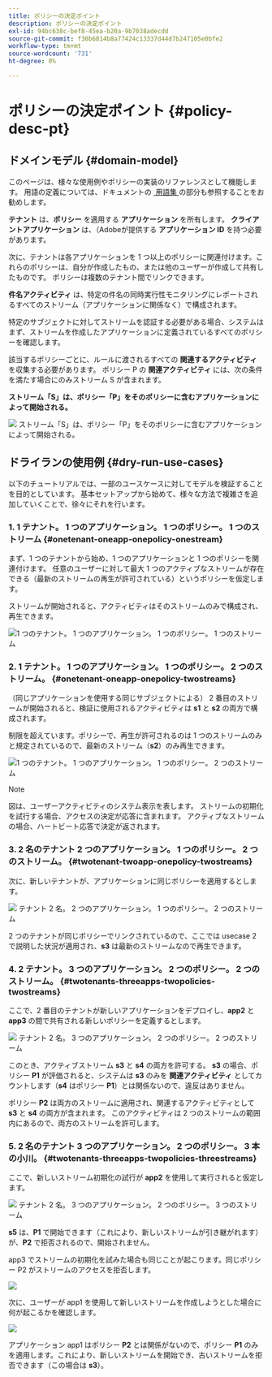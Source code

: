 ```yaml
---
title: ポリシーの決定ポイント
description: ポリシーの決定ポイント
exl-id: 94bc638c-bef8-45ea-b20a-9b7038adecdd
source-git-commit: f30b6814b8a77424c13337d44d7b247105e0bfe2
workflow-type: tm+mt
source-wordcount: '731'
ht-degree: 0%

---
```


# ポリシーの決定ポイント {#policy-desc-pt}

## ドメインモデル {#domain-model}

このページは、様々な使用例やポリシーの実装のリファレンスとして機能します。 用語の定義については、ドキュメントの [&#x200B; 用語集 &#x200B;](/help/concurrency-monitoring/cm-glossary.md) の部分も参照することをお勧めします。

**テナント** は、**ポリシー** を適用する **アプリケーション** を所有します。 **クライアントアプリケーション** は、（Adobeが提供する **アプリケーション ID** を持つ必要があります。

次に、テナントは各アプリケーションを 1 つ以上のポリシーに関連付けます。これらのポリシーは、自分が作成したもの、または他のユーザーが作成して共有したものです。 ポリシーは複数のテナント間でリンクできます。

**件名アクティビティ** は、特定の件名の同時実行性モニタリングにレポートされるすべてのストリーム（アプリケーションに関係なく）で構成されます。

特定のサブジェクトに対してストリームを認証する必要がある場合、システムはまず、ストリームを作成したアプリケーションに定義されているすべてのポリシーを確認します。

該当するポリシーごとに、ルールに渡されるすべての **関連するアクティビティ** を収集する必要があります。 ポリシー P の **関連アクティビティ** には、次の条件を満たす場合にのみストリーム S が含まれます。

**ストリーム「S」は、ポリシー「P」をそのポリシーに含むアプリケーションによって開始される。**

![&#x200B; ストリーム「S」は、ポリシー「P」をそのポリシーに含むアプリケーションによって開始される。](assets/pdp-domain-model.png)

## ドライランの使用例 {#dry-run-use-cases}

以下のチュートリアルでは、一部のユースケースに対してモデルを検証することを目的としています。 基本セットアップから始めて、様々な方法で複雑さを追加していくことで、徐々にそれを行います。

### 1. 1 テナント。 1 つのアプリケーション。 1 つのポリシー。 1 つのストリーム {#onetenant-oneapp-onepolicy-onestream}

まず、1 つのテナントから始め、1 つのアプリケーションと 1 つのポリシーを関連付けます。 任意のユーザーに対して最大 1 つのアクティブなストリームが存在できる（最新のストリームの再生が許可されている）というポリシーを仮定します。

ストリームが開始されると、アクティビティはそのストリームのみで構成され、再生できます。

![1 つのテナント。 1 つのアプリケーション。 1 つのポリシー。 1 つのストリーム &#x200B;](assets/onetenant-app-policy-stream.png)


### 2. 1 テナント。 1 つのアプリケーション。 1 つのポリシー。 2 つのストリーム。 {#onetenant-oneapp-onepolicy-twostreams}

（同じアプリケーションを使用する同じサブジェクトによる） 2 番目のストリームが開始されると、検証に使用されるアクティビティは **s1** と **s2** の両方で構成されます。

制限を超えています。ポリシーで、再生が許可されるのは 1 つのストリームのみと規定されているので、最新のストリーム（**s2**）のみ再生できます。

![1 つのテナント。 1 つのアプリケーション。 1 つのポリシー。 2 つのストリーム &#x200B;](assets/tenant-app-policy-twostream.png)

>[!NOTE]
>
>図は、ユーザーアクティビティのシステム表示を表します。 ストリームの初期化を試行する場合、アクセスの決定が応答に含まれます。 アクティブなストリームの場合、ハートビート応答で決定が返されます。

### 3. 2 名のテナント 2 つのアプリケーション。 1 つのポリシー。 2 つのストリーム。 {#twotenant-twoapp-onepolicy-twostreams}

次に、新しいテナントが、アプリケーションに同じポリシーを適用するとします。

![&#x200B; テナント 2 名。 2 つのアプリケーション。 1 つのポリシー。 2 つのストリーム &#x200B;](assets/onepolicy-twotenant-app-stream.png)

2 つのテナントが同じポリシーでリンクされているので、ここでは usecase 2 で説明した状況が適用され、**s3** は最新のストリームなので再生できます。

### 4. 2 テナント。 3 つのアプリケーション。 2 つのポリシー。 2 つのストリーム。 {#twotenants-threeapps-twopolicies-twostreams}

ここで、2 番目のテナントが新しいアプリケーションをデプロイし、**app2** と **app3** の間で共有される新しいポリシーを定義するとします。

![&#x200B; テナント 2 名。 3 つのアプリケーション。 2 つのポリシー。 2 つのストリーム &#x200B;](assets/twotenant-policies-streams-threeapps.png)

このとき、アクティブストリーム **s3** と **s4** の両方を許可する。 **s3** の場合、ポリシー **P1** が評価されると、システムは **s3** のみを **関連アクティビティ** としてカウントします（**s4** はポリシー **P1**）とは関係ないので、違反はありません。

ポリシー **P2** は両方のストリームに適用され、関連するアクティビティとして **s3** と **s4** の両方が含まれます。 このアクティビティは 2 つのストリームの範囲内にあるので、両方のストリームを許可します。

### 5. 2 名のテナント 3 つのアプリケーション。 2 つのポリシー。 3 本の小川。 {#twotenants-threeapps-twopolicies-threestreams}

ここで、新しいストリーム初期化の試行が **app2** を使用して実行されると仮定します。

![&#x200B; テナント 2 名。 3 つのアプリケーション。 2 つのポリシー。 3 つのストリーム &#x200B;](assets/twotenants-policies-threeapps-streams.png)

**s5** は、**P1** で開始できます（これにより、新しいストリームが引き継がれます）が、**P2** で拒否されるので、開始されません。

app3 でストリームの初期化を試みた場合も同じことが起こります。同じポリシー P2 がストリームのアクセスを拒否します。

![](assets/stream-init-attempted-app3.png)

次に、ユーザーが app1 を使用して新しいストリームを作成しようとした場合に何が起こるかを確認します。

![](assets/new-stream-with-app1.png)

アプリケーション app1 はポリシー **P2** とは関係がないので、ポリシー **P1** のみを適用します。これにより、新しいストリームを開始でき、古いストリームを拒否できます（この場合は **s3**）。
